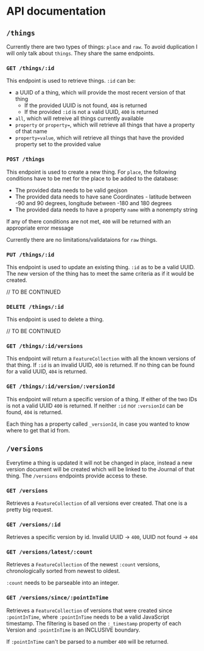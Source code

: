 # API documentation

## `/things`
Currently there are two types of things: `place` and `raw`. To avoid duplication
I will only talk about `things`. They share the same endpoints.

### `GET /things/:id`
This endpoint is used to retrieve things. `:id` can be:
- a UUID of a thing, which will provide the most recent version of that thing
  - If the provided UUID is not found, `404` is returned
  - If the provided `:id` is not a valid UUID, `400` is returned
- `all`, which will retreive all things currently available
- `property` or `property=`, which will retrieve all things that have a property
of that name
- `property=value`, which will retrieve all things that have the provided property
set to the provided value

### `POST /things`
This endpoint is used to create a new thing. For `place`, the following conditions
have to be met for the place to be added to the database:
- The provided data needs to be valid geojson
- The provided data needs to have sane Coordinates - latitude between -90 and 90 degrees,
longitude between -180 and 180 degrees
- The provided data needs to have a property `name` with a nonempty string

If any of there conditions are not met, `400` will be returned with an appropriate
error message

Currently there are no limitations/validataions for `raw` things.

### `PUT /things/:id`
This endpoint is used to update an existing thing. `:id` as to be a valid UUID.
The new version of the thing has to meet the same criteria as if it would be created.

// TO BE CONTINUED

### `DELETE /things/:id`
This endpoint is used to delete a thing.

// TO BE CONTINUED

### `GET /things/:id/versions`
This endpoint will return a `FeatureCollection` with all the known versions of that
thing. If `:id` is an invalid UUID, `400` is returned. If no thing can be found for
a valid UUID, `404` is returned.

### `GET /things/:id/version/:versionId`
This endpoint will return a specific version of a thing. If either of the two
IDs is not a valid UUID `400` is returned. If neither `:id` nor `:versionId` can
be found, `404` is returned.

Each thing has a property called `_versionId`, in case you wanted to know where
to get that id from.

## `/versions`
Everytime a thing is updated it will not be changed in place, instead a new version
document will be created which will be linked to the Journal of that thing. The
`/versions` endpoints provide access to these.

### `GET /versions`
Retrieves a `FeatureCollection` of all versions ever created. That one is a pretty
big request.

### `GET /versions/:id`
Retrieves a specific version by id. Invalid UUID -> `400`, UUID not found -> `404`

### `GET /versions/latest/:count`
Retrieves a `FeatureCollection` of the newest `:count` versions, chronologically sorted from newest to oldest.

`:count` needs to be parseable into an integer.

### `GET /versions/since/:pointInTime`
Retrieves a `FeatureCollection` of versions that were created since `:pointInTime`,
where `:pointInTime` needs to be a valid JavaScript timestamp.
The filtering is based on the `:_timestamp` property of each Version and `:pointInTime`
is an INCLUSIVE boundary.

If `:pointInTime` can't be parsed to a number `400` will be returned.
